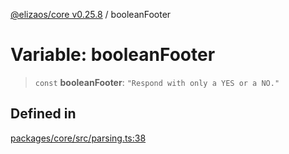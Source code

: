 [@elizaos/core v0.25.8](../index.md) / booleanFooter

# Variable: booleanFooter

> `const` **booleanFooter**: `"Respond with only a YES or a NO."`

## Defined in

[packages/core/src/parsing.ts:38](https://github.com/elizaOS/eliza/blob/main/packages/core/src/parsing.ts#L38)
